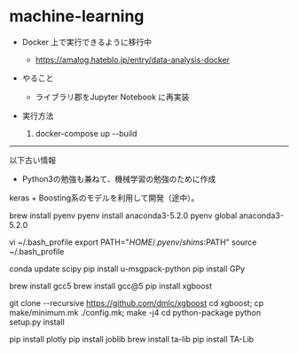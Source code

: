 # machine-learning 


* Docker 上で実行できるように移行中
   * https://amalog.hateblo.jp/entry/data-analysis-docker

* やること
   * ライブラリ郡をJupyter Notebook に再実装

* 実行方法
   1. docker-compose up --build
  

---
以下古い情報

* Python3の勉強も兼ねて、機械学習の勉強のために作成

keras + Boosting系のモデルを利用して開発（途中）。


brew install pyenv
pyenv install anaconda3-5.2.0
pyenv global anaconda3-5.2.0

vi ~/.bash_profile
export PATH="$HOME/.pyenv/shims:$PATH"
source ~/.bash_profile

conda update scipy
pip install u-msgpack-python
pip install GPy

brew install gcc5
brew install gcc@5
pip install xgboost

git clone --recursive https://github.com/dmlc/xgboost
cd xgboost; cp make/minimum.mk ./config.mk; make -j4
cd python-package
python setup.py install

pip install plotly
pip install joblib
brew install ta-lib
pip install TA-Lib


